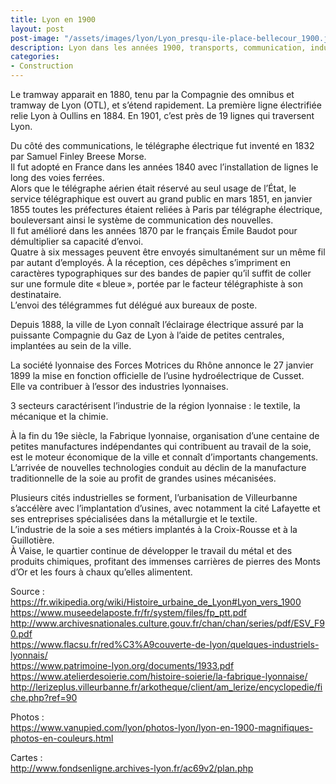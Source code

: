 ```yaml
---
title: Lyon en 1900  
layout: post  
post-image: "/assets/images/lyon/Lyon_presqu-ile-place-bellecour_1900.jpg"  
description: Lyon dans les années 1900, transports, communication, industries, description plus détaillée de la vie à cette époque.
categories:   
- Construction  
---
```


Le tramway apparait en 1880, tenu par la Compagnie des omnibus et tramway de Lyon (OTL), et s’étend rapidement. La première ligne électrifiée relie Lyon à Oullins en 1884.
En 1901, c’est près de 19 lignes qui traversent Lyon.  
  
Du côté des communications, le télégraphe électrique fut inventé en 1832 par Samuel Finley Breese Morse.  
Il fut adopté en France dans les années 1840 avec l’installation de lignes le long des voies ferrées.  
Alors que le télégraphe aérien était réservé au seul usage de l’État, le service télégraphique est ouvert au grand public en mars 1851, en janvier 1855 toutes les préfectures étaient reliées à Paris par télégraphe électrique, bouleversant ainsi le système de communication des nouvelles.  
Il fut amélioré dans les années 1870 par le français Émile Baudot pour démultiplier sa capacité d’envoi.  
Quatre à six messages peuvent être envoyés simultanément sur un même fil par autant d’employés. À la réception, ces dépêches s’impriment en caractères typographiques sur des bandes de papier qu’il suffit de coller sur une formule dite « bleue », portée par le facteur télégraphiste à son destinataire.  
L’envoi des télégrammes fut délégué aux bureaux de poste.
  
Depuis 1888, la ville de Lyon connaît l’éclairage électrique assuré par la puissante Compagnie du Gaz de Lyon à l’aide de petites centrales, implantées au sein de la ville.   
  
La société lyonnaise des Forces Motrices du Rhône annonce le 27 janvier 1899 la mise en fonction officielle de l’usine hydroélectrique de Cusset.  
Elle va contribuer à l’essor des industries lyonnaises.  
  
3 secteurs caractérisent l’industrie de la région lyonnaise : le textile, la mécanique et la chimie.  

À la fin du 19e siècle, la Fabrique lyonnaise, organisation d’une centaine de petites manufactures indépendantes qui contribuent au travail de la soie, est le moteur économique de la ville et connaît d’importants changements. L’arrivée de nouvelles technologies conduit au déclin de la manufacture traditionnelle de la soie au profit de grandes usines mécanisées.  

Plusieurs cités industrielles se forment, l’urbanisation de Villeurbanne s’accélère avec l’implantation d’usines, avec notamment la cité Lafayette et ses entreprises spécialisées dans la métallurgie et le textile.  
L’industrie de la soie a ses métiers implantés à la Croix-Rousse et à la Guillotière.  
À Vaise, le quartier continue de développer le travail du métal et des produits chimiques, profitant des immenses carrières de pierres des Monts d’Or et les fours à chaux qu’elles alimentent.  
  
  
Source :  
https://fr.wikipedia.org/wiki/Histoire_urbaine_de_Lyon#Lyon_vers_1900  
https://www.museedelaposte.fr/fr/system/files/fp_ptt.pdf  
http://www.archivesnationales.culture.gouv.fr/chan/chan/series/pdf/ESV_F90.pdf  
https://www.flacsu.fr/red%C3%A9couverte-de-lyon/quelques-industriels-lyonnais/  
https://www.patrimoine-lyon.org/documents/1933.pdf  
https://www.atelierdesoierie.com/histoire-soierie/la-fabrique-lyonnaise/  
http://lerizeplus.villeurbanne.fr/arkotheque/client/am_lerize/encyclopedie/fiche.php?ref=90  
  
Photos :  
https://www.vanupied.com/lyon/photos-lyon/lyon-en-1900-magnifiques-photos-en-couleurs.html  
   
Cartes :  
http://www.fondsenligne.archives-lyon.fr/ac69v2/plan.php  
